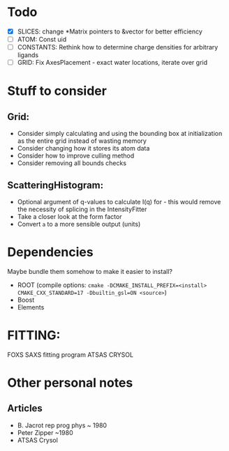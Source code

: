 # Todo
 * [x] SLICES: change *Matrix pointers to &vector<double> for better efficiency
 * [ ] ATOM: Const uid 
 * [ ] CONSTANTS: Rethink how to determine charge densities for arbitrary ligands
 * [ ] GRID: Fix AxesPlacement - exact water locations, iterate over grid

# Stuff to consider
## Grid:
 * Consider simply calculating and using the bounding box at initialization as the entire grid instead of wasting memory
 * Consider changing how it stores its atom data
 * Consider how to improve culling method
 * Consider removing all bounds checks

## ScatteringHistogram:
 * Optional argument of q-values to calculate I(q) for - this would remove the necessity of splicing in the IntensityFitter
 * Take a closer look at the form factor
 * Convert `a` to a more sensible output (units)

# Dependencies
Maybe bundle them somehow to make it easier to install?
 * ROOT (compile options: `cmake -DCMAKE_INSTALL_PREFIX=<install> CMAKE_CXX_STANDARD=17 -Dbuiltin_gsl=ON <source>`)
 * Boost
 * Elements

# FITTING:
FOXS SAXS fitting program
ATSAS CRYSOL

# Other personal notes
## Articles
 * B. Jacrot rep prog phys ~ 1980
 * Peter Zipper ~1980
 * ATSAS Crysol
